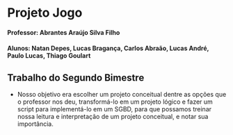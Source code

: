 # Projeto Jogo
#### Professor:  Abrantes Araújo Silva Filho
#### Alunos: Natan Depes, Lucas Bragança, Carlos Abraão, Lucas André, Paulo Lucas, Thiago Goulart

## Trabalho do Segundo Bimestre
 - Nosso objetivo era escolher um projeto conceitual dentre as opções que o professor nos deu, transformá-lo em um projeto lógico e fazer um script para implementá-lo em um SGBD, para que possamos treinar nossa leitura e interpretação de um projeto conceitual, e notar sua importância.
